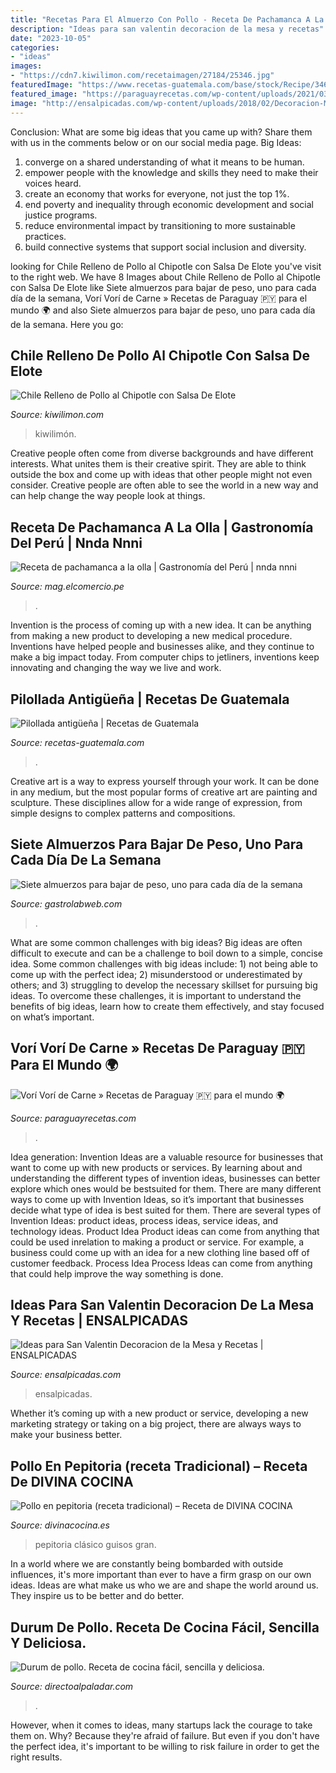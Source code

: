 ```yaml
---
title: "Recetas Para El Almuerzo Con Pollo - Receta De Pachamanca A La Olla"
description: "Ideas para san valentin decoracion de la mesa y recetas"
date: "2023-10-05"
categories:
- "ideas"
images:
- "https://cdn7.kiwilimon.com/recetaimagen/27184/25346.jpg"
featuredImage: "https://www.recetas-guatemala.com/base/stock/Recipe/346-image/346-image_web.jpg"
featured_image: "https://paraguayrecetas.com/wp-content/uploads/2021/03/vori-de-carne.jpg"
image: "http://ensalpicadas.com/wp-content/uploads/2018/02/Decoracion-Mesa-San-Valentin-1-of-1-2-667x900.jpg"
---
```



Conclusion: What are some big ideas that you came up with? Share them with us in the comments below or on our social media page.
Big Ideas:
1. converge on a shared understanding of what it means to be human. 
2. empower people with the knowledge and skills they need to make their voices heard. 
3. create an economy that works for everyone, not just the top 1%. 
4. end poverty and inequality through economic development and social justice programs. 
5. reduce environmental impact by transitioning to more sustainable practices. 
6. build connective systems that support social inclusion and diversity. 

	

		
looking for Chile Relleno de Pollo al Chipotle con Salsa De Elote you've visit to the right web. We have 8 Images about Chile Relleno de Pollo al Chipotle con Salsa De Elote like Siete almuerzos para bajar de peso, uno para cada día de la semana, Vorí Vorí de Carne » Recetas de Paraguay 🇵🇾 para el mundo 🌍 and also Siete almuerzos para bajar de peso, uno para cada día de la semana. Here you go:
		
    
## Chile Relleno De Pollo Al Chipotle Con Salsa De Elote

<img loading=lazy src="https://cdn7.kiwilimon.com/recetaimagen/27184/25346.jpg" onerror="this.onerror=null;this.src='https://tse3.mm.bing.net/th?id=OIP.eSl8-zAWJEonK3aFpMYD0QHaLQ&amp;pid=15.1';" alt="Chile Relleno de Pollo al Chipotle con Salsa De Elote">

_Source: kiwilimon.com_

>kiwilimón. 

	

Creative people often come from diverse backgrounds and have different interests. What unites them is their creative spirit. They are able to think outside the box and come up with ideas that other people might not even consider. Creative people are often able to see the world in a new way and can help change the way people look at things.

    
## Receta De Pachamanca A La Olla | Gastronomía Del Perú | Nnda Nnni

<img loading=lazy src="https://elcomercio.pe/resizer/nY8Y0b_OfWee7NkCLPf4o4CizIM=/980x528/smart/filters:format(jpeg):quality(75)/cloudfront-us-east-1.images.arcpublishing.com/elcomercio/HL5F52OH2FGTXPAMVKDJLFAZKU.jpeg" onerror="this.onerror=null;this.src='https://tse1.mm.bing.net/th?id=OIP.6t1TvcPMDEf2-bB6dyPI1QHaD_&amp;pid=15.1';" alt="Receta de pachamanca a la olla | Gastronomía del Perú | nnda nnni">

_Source: mag.elcomercio.pe_

>. 

	

Invention is the process of coming up with a new idea. It can be anything from making a new product to developing a new medical procedure. Inventions have helped people and businesses alike, and they continue to make a big impact today. From computer chips to jetliners, inventions keep innovating and changing the way we live and work.

    
## Pilollada Antigüeña | Recetas De Guatemala

<img loading=lazy src="https://www.recetas-guatemala.com/base/stock/Recipe/346-image/346-image_web.jpg" onerror="this.onerror=null;this.src='https://tse2.mm.bing.net/th?id=OIP.r1eBvb7jpTUHXGAjsNPfogHaDt&amp;pid=15.1';" alt="Pilollada antigüeña | Recetas de Guatemala">

_Source: recetas-guatemala.com_

>. 

	

Creative art is a way to express yourself through your work. It can be done in any medium, but the most popular forms of creative art are painting and sculpture. These disciplines allow for a wide range of expression, from simple designs to complex patterns and compositions.

    
## Siete Almuerzos Para Bajar De Peso, Uno Para Cada Día De La Semana

<img loading=lazy src="https://www.gastrolabweb.com/u/fotografias/m/2020/6/3/f1280x720-616_132291_5050.jpg" onerror="this.onerror=null;this.src='https://tse4.mm.bing.net/th?id=OIP.z7X3KxOZfROf7xCRhLTTtQHaEK&amp;pid=15.1';" alt="Siete almuerzos para bajar de peso, uno para cada día de la semana">

_Source: gastrolabweb.com_

>. 

	

What are some common challenges with big ideas?
Big ideas are often difficult to execute and can be a challenge to boil down to a simple, concise idea. Some common challenges with big ideas include: 1) not being able to come up with the perfect idea; 2) misunderstood or underestimated by others; and 3) struggling to develop the necessary skillset for pursuing big ideas. To overcome these challenges, it is important to understand the benefits of big ideas, learn how to create them effectively, and stay focused on what’s important.

    
## Vorí Vorí De Carne » Recetas De Paraguay 🇵🇾 Para El Mundo 🌍

<img loading=lazy src="https://paraguayrecetas.com/wp-content/uploads/2021/03/vori-de-carne.jpg" onerror="this.onerror=null;this.src='https://tse3.mm.bing.net/th?id=OIP.hfArYMUvG04jxsSRVFSpMQHaFD&amp;pid=15.1';" alt="Vorí Vorí de Carne » Recetas de Paraguay 🇵🇾 para el mundo 🌍">

_Source: paraguayrecetas.com_

>. 

	

Idea generation:
Invention Ideas are a valuable resource for businesses that want to come up with new products or services. By learning about and understanding the different types of invention ideas, businesses can better explore which ones would be bestsuited for them. There are many different ways to come up with Invention Ideas, so it’s important that businesses decide what type of idea is best suited for them.
There are several types of Invention Ideas: product ideas, process ideas, service ideas, and technology ideas. Product Idea 
Product ideas can come from anything that could be used inrelation to making a product or service. For example, a business could come up with an idea for a new clothing line based off of customer feedback. Process Idea 
Process Ideas can come from anything that could help improve the way something is done.

    
## Ideas Para San Valentin Decoracion De La Mesa Y Recetas | ENSALPICADAS

<img loading=lazy src="http://ensalpicadas.com/wp-content/uploads/2018/02/Decoracion-Mesa-San-Valentin-1-of-1-2-667x900.jpg" onerror="this.onerror=null;this.src='https://tse4.mm.bing.net/th?id=OIP.GemfZ-_tW-0zrCa8YAJhDAHaJ_&amp;pid=15.1';" alt="Ideas para San Valentin Decoracion de la Mesa y Recetas | ENSALPICADAS">

_Source: ensalpicadas.com_

>ensalpicadas. 

	

Whether it’s coming up with a new product or service, developing a new marketing strategy or taking on a big project, there are always ways to make your business better.

    
## Pollo En Pepitoria (receta Tradicional) – Receta De DIVINA COCINA

<img loading=lazy src="https://www.divinacocina.es/wp-content/uploads/2016/05/pollo-pepitoria2-768x1024.jpg" onerror="this.onerror=null;this.src='https://tse4.mm.bing.net/th?id=OIP.6F1kLYcdNiukY6CSnG-7zQHaJ4&amp;pid=15.1';" alt="Pollo en pepitoria (receta tradicional) – Receta de DIVINA COCINA">

_Source: divinacocina.es_

>pepitoria clásico guisos gran. 

	

In a world where we are constantly being bombarded with outside influences, it's more important than ever to have a firm grasp on our own ideas. Ideas are what make us who we are and shape the world around us. They inspire us to be better and do better.

    
## Durum De Pollo. Receta De Cocina Fácil, Sencilla Y Deliciosa.

<img loading=lazy src="https://i.blogs.es/f8f101/durum-de-pollo/840_560.jpg" onerror="this.onerror=null;this.src='https://tse4.mm.bing.net/th?id=OIP.Id_G_cuUzc3sV-tZ2XB-vAHaE8&amp;pid=15.1';" alt="Durum de pollo. Receta de cocina fácil, sencilla y deliciosa.">

_Source: directoalpaladar.com_

>. 

	

However, when it comes to ideas, many startups lack the courage to take them on. Why? Because they're afraid of failure. But even if you don't have the perfect idea, it's important to be willing to risk failure in order to get the right results.

